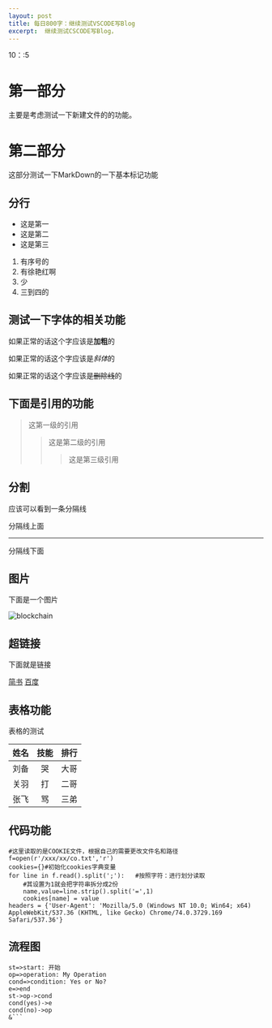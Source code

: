 ```yaml
---
layout: post
title: 每日800字：继续测试VSCODE写Blog
excerpt:  继续测试CSCODE写Blog，
---
```

10：:5

# 第一部分

主要是考虑测试一下新建文件的的功能。

# 第二部分

这部分测试一下MarkDown的一下基本标记功能
## 分行
- 这是第一
- 这是第二
- 这是第三

1. 有序号的
2. 有徐艳红啊
3. 少
4. 三到四的

## 测试一下字体的相关功能

如果正常的话这个字应该是**加粗**的

如果正常的话这个字应该是*斜体*的

如果正常的话这个字应该是~~删除线~~的

## 下面是引用的功能

> 这第一级的引用
>> 这是第二级的引用
>>> 这是第三级引用

## 分割

应该可以看到一条分隔线

分隔线上面

---

分隔线下面


## 图片

下面是一个图片

![blockchain](https://ss0.bdstatic.com/70cFvHSh_Q1YnxGkpoWK1HF6hhy/it/u=702257389,1274025419&fm=27&gp=0.jpg "区块链")


## 超链接

下面就是链接

[简书](http://jianshu.com)
[百度](http://baidu.com)

## 表格功能

表格的测试

姓名|技能|排行
--|:--:|--:
刘备|哭|大哥
关羽|打|二哥
张飞|骂|三弟

## 代码功能

```
#这里读取的是COOKIE文件，根据自己的需要更改文件名和路径
f=open(r'/xxx/xx/co.txt','r')
cookies={}#初始化cookies字典变量
for line in f.read().split(';'):   #按照字符：进行划分读取
    #其设置为1就会把字符串拆分成2份
    name,value=line.strip().split('=',1)
    cookies[name] = value
headers = {'User-Agent': 'Mozilla/5.0 (Windows NT 10.0; Win64; x64) AppleWebKit/537.36 (KHTML, like Gecko) Chrome/74.0.3729.169 Safari/537.36'}

```

## 流程图

```flow
st=>start: 开始
op=>operation: My Operation
cond=>condition: Yes or No?
e=>end
st->op->cond
cond(yes)->e
cond(no)->op
&```
